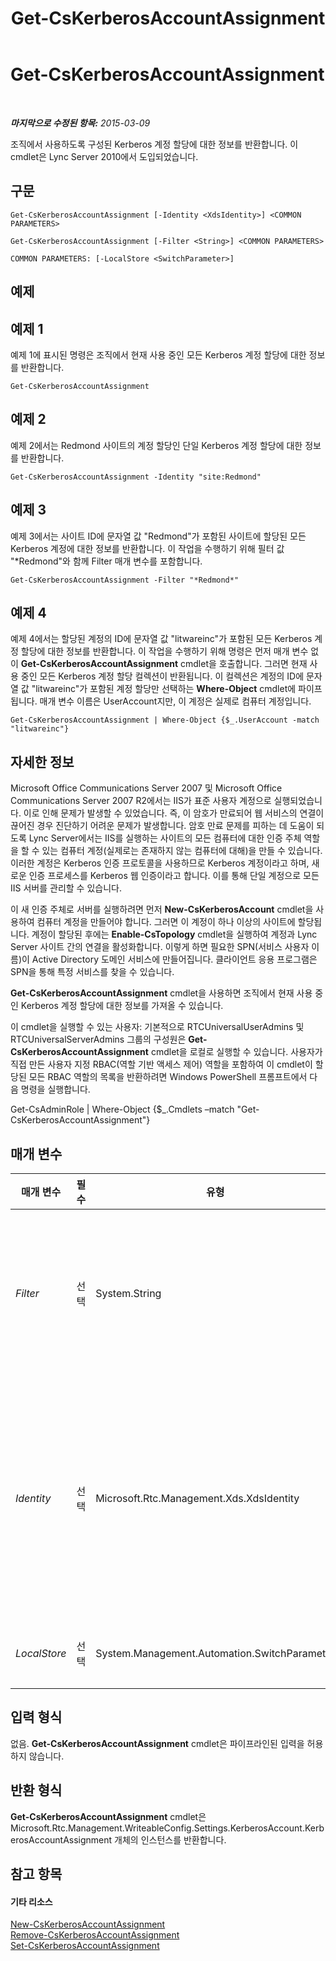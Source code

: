 ﻿---
title: Get-CsKerberosAccountAssignment
TOCTitle: Get-CsKerberosAccountAssignment
ms:assetid: 6eaba274-1693-42a7-841d-513bc1153647
ms:mtpsurl: https://technet.microsoft.com/ko-kr/library/Gg398526(v=OCS.15)
ms:contentKeyID: 49303975
ms.date: 08/24/2015
mtps_version: v=OCS.15
ms.translationtype: HT
---

# Get-CsKerberosAccountAssignment

 

_**마지막으로 수정된 항목:** 2015-03-09_

조직에서 사용하도록 구성된 Kerberos 계정 할당에 대한 정보를 반환합니다. 이 cmdlet은 Lync Server 2010에서 도입되었습니다.

## 구문

    Get-CsKerberosAccountAssignment [-Identity <XdsIdentity>] <COMMON PARAMETERS>

    Get-CsKerberosAccountAssignment [-Filter <String>] <COMMON PARAMETERS>

    COMMON PARAMETERS: [-LocalStore <SwitchParameter>]

## 예제

## 예제 1

예제 1에 표시된 명령은 조직에서 현재 사용 중인 모든 Kerberos 계정 할당에 대한 정보를 반환합니다.

    Get-CsKerberosAccountAssignment

## 예제 2

예제 2에서는 Redmond 사이트의 계정 할당인 단일 Kerberos 계정 할당에 대한 정보를 반환합니다.

    Get-CsKerberosAccountAssignment -Identity "site:Redmond"

## 예제 3

예제 3에서는 사이트 ID에 문자열 값 "Redmond"가 포함된 사이트에 할당된 모든 Kerberos 계정에 대한 정보를 반환합니다. 이 작업을 수행하기 위해 필터 값 "\*Redmond"와 함께 Filter 매개 변수를 포함합니다.

    Get-CsKerberosAccountAssignment -Filter "*Redmond*"

## 예제 4

예제 4에서는 할당된 계정의 ID에 문자열 값 "litwareinc"가 포함된 모든 Kerberos 계정 할당에 대한 정보를 반환합니다. 이 작업을 수행하기 위해 명령은 먼저 매개 변수 없이 **Get-CsKerberosAccountAssignment** cmdlet을 호출합니다. 그러면 현재 사용 중인 모든 Kerberos 계정 할당 컬렉션이 반환됩니다. 이 컬렉션은 계정의 ID에 문자열 값 "litwareinc"가 포함된 계정 할당만 선택하는 **Where-Object** cmdlet에 파이프됩니다. 매개 변수 이름은 UserAccount지만, 이 계정은 실제로 컴퓨터 계정입니다.

    Get-CsKerberosAccountAssignment | Where-Object {$_.UserAccount -match "litwareinc"}

## 자세한 정보

Microsoft Office Communications Server 2007 및 Microsoft Office Communications Server 2007 R2에서는 IIS가 표준 사용자 계정으로 실행되었습니다. 이로 인해 문제가 발생할 수 있었습니다. 즉, 이 암호가 만료되어 웹 서비스의 연결이 끊어진 경우 진단하기 어려운 문제가 발생합니다. 암호 만료 문제를 피하는 데 도움이 되도록 Lync Server에서는 IIS를 실행하는 사이트의 모든 컴퓨터에 대한 인증 주체 역할을 할 수 있는 컴퓨터 계정(실제로는 존재하지 않는 컴퓨터에 대해)을 만들 수 있습니다. 이러한 계정은 Kerberos 인증 프로토콜을 사용하므로 Kerberos 계정이라고 하며, 새로운 인증 프로세스를 Kerberos 웹 인증이라고 합니다. 이를 통해 단일 계정으로 모든 IIS 서버를 관리할 수 있습니다.

이 새 인증 주체로 서버를 실행하려면 먼저 **New-CsKerberosAccount** cmdlet을 사용하여 컴퓨터 계정을 만들어야 합니다. 그러면 이 계정이 하나 이상의 사이트에 할당됩니다. 계정이 할당된 후에는 **Enable-CsTopology** cmdlet을 실행하여 계정과 Lync Server 사이트 간의 연결을 활성화합니다. 이렇게 하면 필요한 SPN(서비스 사용자 이름)이 Active Directory 도메인 서비스에 만들어집니다. 클라이언트 응용 프로그램은 SPN을 통해 특정 서비스를 찾을 수 있습니다.

**Get-CsKerberosAccountAssignment** cmdlet을 사용하면 조직에서 현재 사용 중인 Kerberos 계정 할당에 대한 정보를 가져올 수 있습니다.

이 cmdlet을 실행할 수 있는 사용자: 기본적으로 RTCUniversalUserAdmins 및 RTCUniversalServerAdmins 그룹의 구성원은 **Get-CsKerberosAccountAssignment** cmdlet을 로컬로 실행할 수 있습니다. 사용자가 직접 만든 사용자 지정 RBAC(역할 기반 액세스 제어) 역할을 포함하여 이 cmdlet이 할당된 모든 RBAC 역할의 목록을 반환하려면 Windows PowerShell 프롬프트에서 다음 명령을 실행합니다.

Get-CsAdminRole | Where-Object {$\_.Cmdlets –match "Get-CsKerberosAccountAssignment"}

## 매개 변수


<table>
<colgroup>
<col style="width: 25%" />
<col style="width: 25%" />
<col style="width: 25%" />
<col style="width: 25%" />
</colgroup>
<thead>
<tr class="header">
<th>매개 변수</th>
<th>필수</th>
<th>유형</th>
<th>설명</th>
</tr>
</thead>
<tbody>
<tr class="odd">
<td><p><em>Filter</em></p></td>
<td><p>선택</p></td>
<td><p>System.String</p></td>
<td><p>반환할 Kerberos 계정 할당을 지정할 때 와일드카드 문자를 사용하는 데 사용됩니다. 예를 들어 -Filter &quot;*Europe*&quot; 구문은 문자열 값 &quot;Europe&quot;이 포함된 모든 계정 할당을 반환합니다.</p>
<p>Identity 매개 변수와 Filter 매개 변수를 같은 명령에 함께 사용할 수 없습니다.</p></td>
</tr>
<tr class="even">
<td><p><em>Identity</em></p></td>
<td><p>선택</p></td>
<td><p>Microsoft.Rtc.Management.Xds.XdsIdentity</p></td>
<td><p>Kerberos 계정이 할당된 사이트의 고유 식별자입니다(예: -Identity &quot;site:Redmond&quot;). 이것은 컴퓨터 계정 ID가 아니라 사이트 ID입니다. 사이트 ID를 지정할 때는 와일드카드를 사용할 수 없습니다. 와일드카드를 사용하려면 Filter 매개 변수를 대신 사용합니다.</p>
<p>Identity 및 Filter 매개 변수를 둘 다 포함하지 않은 경우 <strong>Get-CsKerberosAccountAssignment</strong> cmdlet은 조직에서 사용하도록 구성된 모든 Kerberos 계정 할당을 반환합니다.</p></td>
</tr>
<tr class="odd">
<td><p><em>LocalStore</em></p></td>
<td><p>선택</p></td>
<td><p>System.Management.Automation.SwitchParameter</p></td>
<td><p>중앙 관리 저장소 자체가 아니라 중앙 관리 저장소의 로컬 복제본에서 Kerberos 할당 데이터를 검색합니다.</p></td>
</tr>
</tbody>
</table>


## 입력 형식

없음. **Get-CsKerberosAccountAssignment** cmdlet은 파이프라인된 입력을 허용하지 않습니다.

## 반환 형식

**Get-CsKerberosAccountAssignment** cmdlet은 Microsoft.Rtc.Management.WriteableConfig.Settings.KerberosAccount.KerberosAccountAssignment 개체의 인스턴스를 반환합니다.

## 참고 항목

#### 기타 리소스

[New-CsKerberosAccountAssignment](new-cskerberosaccountassignment.md)  
[Remove-CsKerberosAccountAssignment](remove-cskerberosaccountassignment.md)  
[Set-CsKerberosAccountAssignment](set-cskerberosaccountassignment.md)

